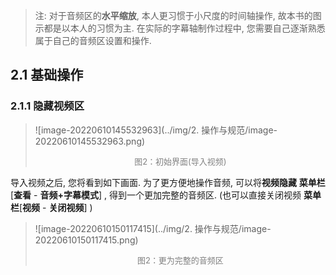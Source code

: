 > 注: 对于音频区的**水平缩放**, 本人更习惯于小尺度的时间轴操作, 故本书的图示都是以本人的习惯为主. 在实际的字幕轴制作过程中, 您需要自己逐渐熟悉属于自己的音频区设置和操作. 

## 2.1 基础操作

### 2.1.1 隐藏视频区

> ![image-20220610145532963](../img/2. 操作与规范/image-20220610145532963.png)
>
> <div align="center"><font color="gray" size=2>图2：初始界面(导入视频)</font></div>

导入视频之后, 您将看到如下画面. 为了更方便地操作音频, 可以将**视频隐藏** **菜单栏**[**查看** - **音频+字幕模式**]  , 得到一个更加完整的音频区. (也可以直接关闭视频 **菜单栏**[**视频** - **关闭视频**] )

> ![image-20220610150117415](../img/2. 操作与规范/image-20220610150117415.png)
>
> <div align="center"><font color="gray" size=2>图2：更为完整的音频区</font></div>













